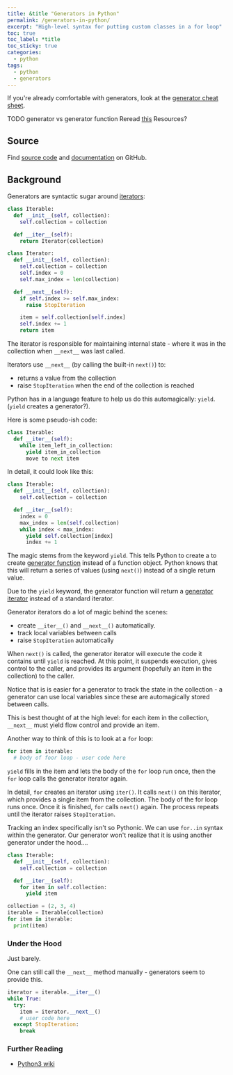 ```yaml
---
title: &title "Generators in Python"
permalink: /generators-in-python/
excerpt: "High-level syntax for putting custom classes in a for loop"
toc: true
toc_label: *title
toc_sticky: true
categories:
  - python
tags:
  - python
  - generators
---
```


If you're already comfortable with generators, look at the
[generator cheat sheet]().

TODO generator vs generator function
Reread [this](https://anandology.com/python-practice-book/iterators.html)
Resources?

## Source

Find [source code]()
and [documentation]() on GitHub.


## Background

Generators are syntactic sugar around [iterators](/iterators-in-python/):

```python
class Iterable:
  def __init__(self, collection):
    self.collection = collection

  def __iter__(self):
    return Iterator(collection)

class Iterator:
  def __init__(self, collection):
    self.collection = collection
    self.index = 0
    self.max_index = len(collection)

  def __next__(self):
    if self.index >= self.max_index:
      raise StopIteration

    item = self.collection[self.index]
    self.index += 1
    return item
```

The iterator is responsible for maintaining internal state - where it was in
the collection when `__next__` was last called.

Iterators use `__next__` (by calling the built-in `next()`) to:

  * returns a value from the collection
  * raise `StopIteration` when the end of the collection is reached

Python has in a language feature to help us do this automagically: `yield`.
(`yield` creates a generator?).

Here is some pseudo-ish code:

```python
class Iterable:
  def __iter__(self):
    while item_left_in_collection:
      yield item_in_collection
      move to next item
```

In detail, it could look like this:
```python
class Iterable:
  def __init__(self, collection):
    self.collection = collection

  def __iter__(self):
    index = 0
    max_index = len(self.collection)
    while index < max_index:
      yield self.collection[index]
      index += 1
```

The magic stems from the keyword `yield`. This tells Python to create a to
create [generator function](https://docs.python.org/3/glossary.html#term-generator)
instead of a function object. Python knows that this will return a series of values
(using `next()`) instead of a single return value.

Due to the `yield` keyword, the generator function will return a
[generator iterator](https://docs.python.org/3/glossary.html#term-generator-iterator)
instead of a standard iterator.

 Generator iterators do a lot of magic behind the scenes:
  * create `__iter__()` and `__next__()` automatically.
  * track local variables between calls
  * raise `StopIteration` automatically

When `next()` is called, the generator iterator will execute the code it contains
until `yield` is reached. At this point, it suspends execution, gives control
to the caller, and provides its argument (hopefully an item in the collection)
to the caller.

Notice that is is easier for a generator to track the state in the collection -
a generator can use local variables since these are automagically stored between calls.

This is best thought of at the high level:
for each item in the collection, `__next__` must yield flow control and provide
an item.

Another way to think of this is to look at a `for` loop:

```python
for item in iterable:
  # body of foor loop - user code here
```
`yield` fills in the item and lets the body of the `for` loop run once, then
the `for` loop calls the generator iterator again.

In detail, `for` creates an iterator using `iter()`.
It calls `next()` on this iterator, which provides a single item from the
collection. The body of the for loop runs once. Once it is finished,
`for` calls `next()` again. The process repeats until the iterator raises
`StopIteration`.


Tracking an index specifically isn't so Pythonic. We can use `for..in` syntax
within the generator. Our generator won't realize that it is using another
generator under the hood....

```python
class Iterable:
  def __init__(self, collection):
    self.collection = collection

  def __iter__(self):
    for item in self.collection:
      yield item

collection = (2, 3, 4)
iterable = Iterable(collection)
for item in iterable:
  print(item)
```


### Under the Hood

Just barely.

One can still call the `__next__` method manually - generators seem to provide this.
```python
iterator = iterable.__iter__()
while True:
  try:
    item = iterator.__next__()
    # user code here
  except StopIteration:
    break
```


### Further Reading

  * [Python3 wiki](https://wiki.python.org/moin/Generators)
